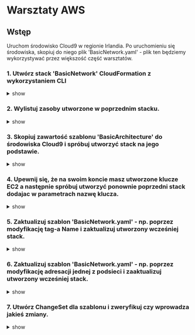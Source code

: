 # Warsztaty AWS #

## Wstęp ##
Uruchom środowisko Cloud9 w regionie Irlandia. Po uruchomieniu się środowiska, skopiuj do niego plik 'BasicNetwork.yaml' - plik ten będziemy wykorzystywać przez większość część warsztatów.

### 1. Utwórz stack 'BasicNetwork' CloudFormation z wykorzystaniem CLI

<details><summary>show</summary>
<p>

```bash
aws cloudformation create-stack --stack-name BasicNetwork --template-body file://BasicNetwork.yaml
```

</p>
</details>

### 2. Wylistuj zasoby utworzone w poprzednim stacku.

<details><summary>show</summary>
<p>

```bash
aws cloudformation list-stack-resources --stack-name  BasicNetwork
```

</p>
</details>

### 3. Skopiuj zawartość szablonu 'BasicArchitecture' do środowiska Cloud9 i spróbuj utworzyć stack na jego podstawie.

<details><summary>show</summary>
<p>

```bash
aws cloudformation create-stack --stack-name MyApp --template-body file://BasicArchitecture.json
```

</p>
</details>


### 4. Upewnij się, że na swoim koncie masz utworzone klucze EC2 a następnie spróbuj utworzyć ponownie poprzedni stack dodajac w parametrach nazwę klucza.

<details><summary>show</summary>
<p>

```bash
aws cloudformation create-stack --stack-name MyApp --template-body file://BasicArchitecture.json --parameters ParameterKey=KeyName,ParameterValue=key-Ireland
```

</p>
</details>

### 5. Zaktualizuj szablon 'BasicNetwork.yaml' - np. poprzez modyfikację tag-a Name i zaktualizuj utworzony wcześniej stack.

<details><summary>show</summary>
<p>

```bash
aws cloudformation update-stack --stack-name BasicNetwork --template-body file://BasicNetwork.yaml
```

</p>
</details>

### 6. Zaktualizuj szablon 'BasicNetwork.yaml' - np. poprzez modyfikację adresacji jednej z podsieci i zaaktualizuj utworzony wcześniej stack.

<details><summary>show</summary>
<p>

```bash
aws cloudformation update-stack --stack-name BasicNetwork --template-body file://BasicNetwork.yaml
```

</p>
</details>

### 7. Utwórz ChangeSet dla szablonu i zweryfikuj czy wprowadza jakieś zmiany.

<details><summary>show</summary>
<p>

```bash
aws cloudformation create-change-set --stack-name BasicNetwork --template-body file://BasicNetwork.yaml --change-set-name MyChange
aws cloudformation describe-change-set --stack-name BasicNetwork  --change-set-name MyChange
```

</p>
</details>
